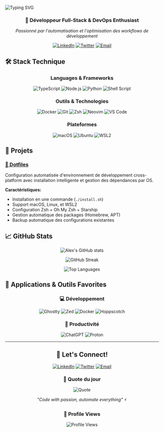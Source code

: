 ![Typing SVG](https://readme-typing-svg.demolab.com?font=Monaco&weight=600&size=24&duration=3000&pause=1000&color=2196F3&width=600&lines=Salut+!+👋+Je+suis+Alex;Développeur+passionné+par+l'automatisation;Expert+en+environnements+multi-plateformes)

<div align="center">
  
### 🚀 Développeur Full-Stack & DevOps Enthusiast

*Passionné par l'automatisation et l'optimisation des workflows de développement*

[![LinkedIn](https://img.shields.io/badge/LinkedIn-0077B5?style=for-the-badge&logo=linkedin&logoColor=white)](https://linkedin.com/in/alex)
[![Twitter](https://img.shields.io/badge/Twitter-1DA1F2?style=for-the-badge&logo=twitter&logoColor=white)](https://twitter.com/alex)
[![Email](https://img.shields.io/badge/Email-D14836?style=for-the-badge&logo=gmail&logoColor=white)](mailto:alex@example.com)

</div>

## 🛠 Stack Technique

<div align="center">

### Languages & Frameworks
![TypeScript](https://img.shields.io/badge/TypeScript-007ACC?style=for-the-badge&logo=typescript&logoColor=white)
![Node.js](https://img.shields.io/badge/Node.js-43853D?style=for-the-badge&logo=node.js&logoColor=white)
![Python](https://img.shields.io/badge/Python-3776AB?style=for-the-badge&logo=python&logoColor=white)
![Shell Script](https://img.shields.io/badge/Shell_Script-121011?style=for-the-badge&logo=gnu-bash&logoColor=white)

### Outils & Technologies
![Docker](https://img.shields.io/badge/Docker-2496ED?style=for-the-badge&logo=docker&logoColor=white)
![Git](https://img.shields.io/badge/GIT-E44C30?style=for-the-badge&logo=git&logoColor=white)
![Zsh](https://img.shields.io/badge/Zsh-F15A24?style=for-the-badge&logo=zsh&logoColor=white)
![Neovim](https://img.shields.io/badge/NeoVim-%2357A143.svg?&style=for-the-badge&logo=neovim&logoColor=white)
![VS Code](https://img.shields.io/badge/Visual_Studio_Code-0078D4?style=for-the-badge&logo=visual%20studio%20code&logoColor=white)

### Plateformes
![macOS](https://img.shields.io/badge/macOS-000000?style=for-the-badge&logo=apple&logoColor=white)
![Ubuntu](https://img.shields.io/badge/Ubuntu-E95420?style=for-the-badge&logo=ubuntu&logoColor=white)
![WSL2](https://img.shields.io/badge/WSL2-4D4D4D?style=for-the-badge&logo=windows-terminal&logoColor=white)

</div>

## 🚀 Projets

### [📁 Dotfiles](./dotfiles)
Configuration automatisée d'environnement de développement cross-platform avec installation intelligente et gestion des dépendances par OS.

**Caractéristiques:**
- Installation en une commande (`./install.sh`)
- Support macOS, Linux, et WSL2
- Configuration Zsh + Oh My Zsh + Starship
- Gestion automatique des packages (Homebrew, APT)
- Backup automatique des configurations existantes

## 📈 GitHub Stats

<div align="center">
  
![Alex's GitHub stats](https://github-readme-stats.vercel.app/api?username=a-lababsa&show_icons=true&theme=tokyonight&hide_border=true&bg_color=0d1117)

![GitHub Streak](https://github-readme-streak-stats.herokuapp.com/?user=a-lababsa&theme=tokyonight&hide_border=true&background=0d1117)

![Top Languages](https://github-readme-stats.vercel.app/api/top-langs/?username=a-lababsa&layout=compact&theme=tokyonight&hide_border=true&bg_color=0d1117)

</div>

## 🌟 Applications & Outils Favorites

<div align="center">

### 💻 Développement
![Ghostty](https://img.shields.io/badge/Ghostty-000000?style=for-the-badge&logo=terminal&logoColor=white)
![Zed](https://img.shields.io/badge/Zed-084CCF?style=for-the-badge&logo=zedindustries&logoColor=white)
![Docker](https://img.shields.io/badge/Docker-2496ED?style=for-the-badge&logo=docker&logoColor=white)
![Hoppscotch](https://img.shields.io/badge/Hoppscotch-31C48D?style=for-the-badge&logo=hoppscotch&logoColor=white)

### 🚀 Productivité
![ChatGPT](https://img.shields.io/badge/ChatGPT-74aa9c?style=for-the-badge&logo=openai&logoColor=white)
![Proton](https://img.shields.io/badge/Proton-6D4AFF?style=for-the-badge&logo=proton&logoColor=white)

</div>

---

<div align="center">

## 💬 Let's Connect!

[![LinkedIn](https://img.shields.io/badge/LinkedIn-0077B5?style=for-the-badge&logo=linkedin&logoColor=white)](https://linkedin.com/in/alex)
[![Twitter](https://img.shields.io/badge/Twitter-1DA1F2?style=for-the-badge&logo=twitter&logoColor=white)](https://twitter.com/alex)
[![Email](https://img.shields.io/badge/Email-D14836?style=for-the-badge&logo=gmail&logoColor=white)](mailto:alex@example.com)

### 💭 Quote du jour
![Quote](https://quotes-github-readme.vercel.app/api?type=horizontal&theme=tokyonight)

*"Code with passion, automate everything"* ⚡

### 🎯 Profile Views
![Profile Views](https://komarev.com/ghpvc/?username=a-lababsa&color=blueviolet&style=for-the-badge)

</div>